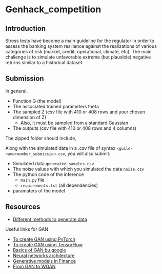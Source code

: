 # Genhack_competition
## Introduction 

Stress tests have become a main guideline for the regulator in order to assess the banking system resilience against the realizations of various categories of risk (market, credit, operational, climate, etc). The main challenge is to simulate unfavorable extreme (but plausible) negative returns similar to a historical dataset.

## Submission

In general,

- Function G (the model)
- The associated trained parameters theta
- The sampled Z (csv file with 410 or 408 rows and your chosen dimension of Z)
    - Also, it must be sampled from a standard Gaussian
- The outputs (csv file with 410 or 408 rows and 4 columns)


The zipped folder should include,

Along with the simulated data in a .csv file of syntax ``<guild-name>number_submission.csv``, you will also submit:

- Simulated data ``generated_samples.csv``
- The noise values with which you simulated the data ``noise.csv``
- The python code of the inference
    - ``main.py`` file
    - ``requirements.txt`` (all dependencies)
- paramaters of the model


## Resources

- [Different methods to generate data](https://analyticsindiamag.com/7-types-of-generative-models-for-your-next-machine-learning-project/)


Useful links for GAN

- [To create GAN using PyTorch](https://realpython.com/generative-adversarial-networks/)
- [To create GAN using TensorFlow](https://www.codemotion.com/magazine/dev-hub/machine-learning-dev/how-to-build-a-gan-in-python/)
- [Basics of GAN bu google](https://developers.google.com/machine-learning/gan/gan_structure)
- [Neural networks architecture](https://machinelearningmastery.com/how-to-configure-the-number-of-layers-and-nodes-in-a-neural-network/)
- [Generative models in Finance](https://towardsdatascience.com/synthesis-of-tabular-financial-data-using-generative-algorithms-e90415f889ba)
- [From GAN to WGAN](https://lilianweng.github.io/lil-log/2017/08/20/from-GAN-to-WGAN.html)
